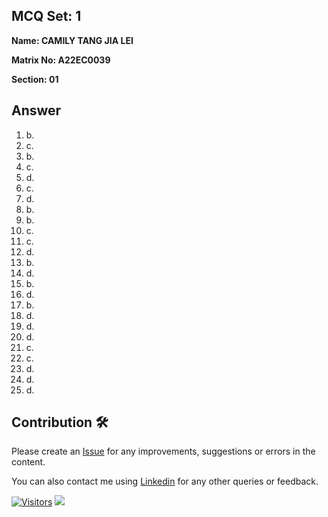 ## MCQ Set: 1

**Name: CAMILY TANG JIA LEI**

**Matrix No: A22EC0039**

**Section: 01**

## Answer
1. b.
2. c. 
3. b.
4. c.
5. d.
6. c.
7. d.
8. b.
9. b.
10. c.
11. c.
12. d.
13. b.
14. d.
15. b.
16. d.
17. b.
18. d.
19. d.
20. d.
21. c.
22. c.
23. d.
24. d.
25. d.

## Contribution 🛠️
Please create an [Issue](https://github.com/drshahizan/learn-php/issues) for any improvements, suggestions or errors in the content.

You can also contact me using [Linkedin](https://www.linkedin.com/in/drshahizan/) for any other queries or feedback.

[![Visitors](https://api.visitorbadge.io/api/visitors?path=https%3A%2F%2Fgithub.com%2Fdrshahizan&labelColor=%23697689&countColor=%23555555&style=plastic)](https://visitorbadge.io/status?path=https%3A%2F%2Fgithub.com%2Fdrshahizan)
![](https://hit.yhype.me/github/profile?user_id=81284918)
